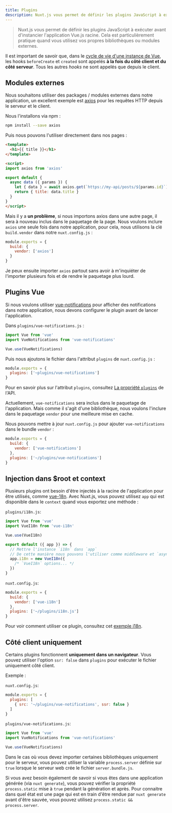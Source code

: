 ```yaml
---
title: Plugins
description: Nuxt.js vous permet de définir les plugins JavaScript à exécuter avant d'instancier l'application Vue.js racine. Cela est particulièrement pratique quand vous utilisez vos propres bibliothèques ou modules externes.
---
```


> Nuxt.js vous permet de définir les plugins JavaScript à exécuter avant d'instancier l'application Vue.js racine. Cela est particulièrement pratique quand vous utilisez vos propres bibliothèques ou modules externes.

<div class="Alert">

Il est important de savoir que, dans le [cycle de vie d'une instance de Vue](https://fr.vuejs.org/v2/guide/instance.html#Diagramme-du-cycle-de-vie), les hooks `beforeCreate` et `created` sont appelés **à la fois du côté client et du côté serveur**. Tous les autres *hooks* ne sont appelés que depuis le client.

</div>

## Modules externes

Nous souhaitons utiliser des packages / modules externes dans notre application, un excellent exemple est [axios](https://github.com/mzabriskie/axios) pour les requêtes HTTP depuis le serveur et le client.

Nous l'installons via npm :

```bash
npm install --save axios
```

Puis nous pouvons l'utiliser directement dans nos pages :

```html
<template>
  <h1>{{ title }}</h1>
</template>

<script>
import axios from 'axios'

export default {
  async data ({ params }) {
    let { data } = await axios.get(`https://my-api/posts/${params.id}`)
    return { title: data.title }
  }
}
</script>
```

Mais il y a **un problème**, si nous importons axios dans une autre page, il sera à nouveau inclus dans le paquetage de la page. Nous voulons inclure `axios` une seule fois dans notre application, pour cela, nous utilisons la clé `build.vendor` dans notre `nuxt.config.js` :

```js
module.exports = {
  build: {
    vendor: ['axios']
  }
}
```

Je peux ensuite importer `axios` partout sans avoir à m'inquiéter de l'importer plusieurs fois et de rendre le paquetage plus lourd.

## Plugins Vue

Si nous voulons utiliser [vue-notifications](https://github.com/se-panfilov/vue-notifications) pour afficher des notifications dans notre application, nous devons configurer le plugin avant de lancer l'application.

Dans `plugins/vue-notifications.js` :

```js
import Vue from 'vue'
import VueNotifications from 'vue-notifications'

Vue.use(VueNotifications)
```

Puis nous ajoutons le fichier dans l'attribut `plugins` de `nuxt.config.js` :

```js
module.exports = {
  plugins: ['~plugins/vue-notifications']
}
```

Pour en savoir plus sur l'attribut `plugins`, consultez [La propriété `plugins`](/api/configuration-plugins) de l'API.

Actuellement, `vue-notifications` sera inclus dans le paquetage de l'application. Mais comme il s'agit d'une bibliothèque, nous voulons l'inclure dans le paquetage `vendor` pour une meilleure mise en cache.

Nous pouvons mettre à jour `nuxt.config.js` pour ajouter `vue-notifications` dans le bundle `vendor` :

```js
module.exports = {
  build: {
    vendor: ['vue-notifications']
  },
  plugins: ['~/plugins/vue-notifications']
}
```

## Injection dans $root et context

Plusieurs plugins ont besoin d'être injectés à la racine de l'application pour être utilisés, comme [vue-18n](https://github.com/kazupon/vue-i18n). Avec Nuxt.js, vous pouvez utilisez `app` qui est disponible dans le `context` quand vous exportez une méthode :

`plugins/i18n.js`:

```js
import Vue from 'vue'
import VueI18n from 'vue-i18n'

Vue.use(VueI18n)

export default ({ app }) => {
  // Mettre l'instance `i18n` dans `app`
  // De cette manière nous pouvons l'utiliser comme middleware et `asyncData` / `fetch` pour les pages
  app.i18n = new VueI18n({
    /* `VueI18n` options... */
  })
}
```

`nuxt.config.js`:

```js
module.exports = {
  build: {
    vendor: ['vue-i18n']
  },
  plugins: ['~/plugins/i18n.js']
}
```

Pour voir comment utiliser ce plugin, consultez cet [exemple i18n](/examples/i18n).

## Côté client uniquement

Certains plugins fonctionnent **uniquement dans un navigateur**. Vous pouvez utiliser l'option `ssr: false` dans `plugins` pour exécuter le fichier uniquement côté client.

Exemple :

`nuxt.config.js`:

```js
module.exports = {
  plugins: [
    { src: '~/plugins/vue-notifications', ssr: false }
  ]
}
```

`plugins/vue-notifications.js`:

```js
import Vue from 'vue'
import VueNotifications from 'vue-notifications'

Vue.use(VueNotifications)
```

Dans le cas où vous devez importer certaines bibliothèques uniquement pour le serveur, vous pouvez utiliser la variable `process.server` définie sur `true` lorsque le serveur web crée le fichier `server.bundle.js`.

Si vous avez besoin également de savoir si vous êtes dans une application générée (via `nuxt generate`), vous pouvez vérifier la propriété `process.static` mise à `true` pendant la génération et après. Pour connaitre dans quel état est une page qui est en train d'être rendue par `nuxt generate` avant d'être sauvée, vous pouvez utilisez `process.static && process.server`.
